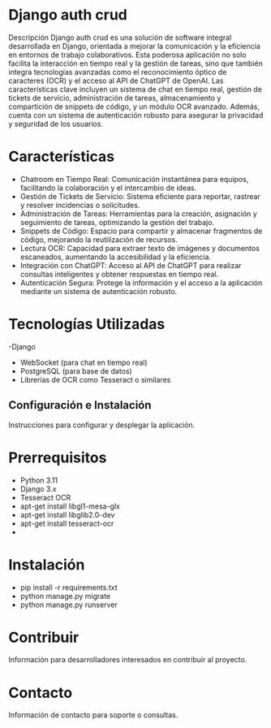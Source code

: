 # Django auth crud
Descripción
Django auth crud es una solución de software integral desarrollada en Django, orientada a mejorar la comunicación y la eficiencia en entornos de trabajo colaborativos. Esta poderosa aplicación no solo facilita la interacción en tiempo real y la gestión de tareas, sino que también integra tecnologías avanzadas como el reconocimiento óptico de caracteres (OCR) y el acceso al API de ChatGPT de OpenAI. Las características clave incluyen un sistema de chat en tiempo real, gestión de tickets de servicio, administración de tareas, almacenamiento y compartición de snippets de código, y un módulo OCR avanzado. Además, cuenta con un sistema de autenticación robusto para asegurar la privacidad y seguridad de los usuarios.

# Características
- Chatroom en Tiempo Real: Comunicación instantánea para equipos, facilitando la colaboración y el intercambio de ideas.
- Gestión de Tickets de Servicio: Sistema eficiente para reportar, rastrear y resolver incidencias o solicitudes.
- Administración de Tareas: Herramientas para la creación, asignación y seguimiento de tareas, optimizando la gestión del trabajo.
- Snippets de Código: Espacio para compartir y almacenar fragmentos de código, mejorando la reutilización de recursos.
- Lectura OCR: Capacidad para extraer texto de imágenes y documentos escaneados, aumentando la accesibilidad y la eficiencia.
- Integración con ChatGPT: Acceso al API de ChatGPT para realizar consultas inteligentes y obtener respuestas en tiempo real.
- Autenticación Segura: Protege la información y el acceso a la aplicación mediante un sistema de autenticación robusto.

# Tecnologías Utilizadas

-Django
- WebSocket (para chat en tiempo real)
- PostgreSQL (para base de datos)
- Librerías de OCR como Tesseract o similares

## Configuración e Instalación
Instrucciones para configurar y desplegar la aplicación.

# Prerrequisitos
- Python 3.11
- Django 3.x
- Tesseract OCR 
- apt-get install libgl1-mesa-glx
- apt-get install libglib2.0-dev
- apt-get install tesseract-ocr
- 
# Instalación

- pip install -r requirements.txt
- python manage.py migrate
- python manage.py runserver

# Contribuir
Información para desarrolladores interesados en contribuir al proyecto.

# Contacto
Información de contacto para soporte o consultas.

